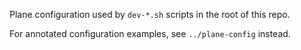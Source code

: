 Plane configuration used by `dev-*.sh` scripts in the root of this repo.

For annotated configuration examples, see `../plane-config` instead.
